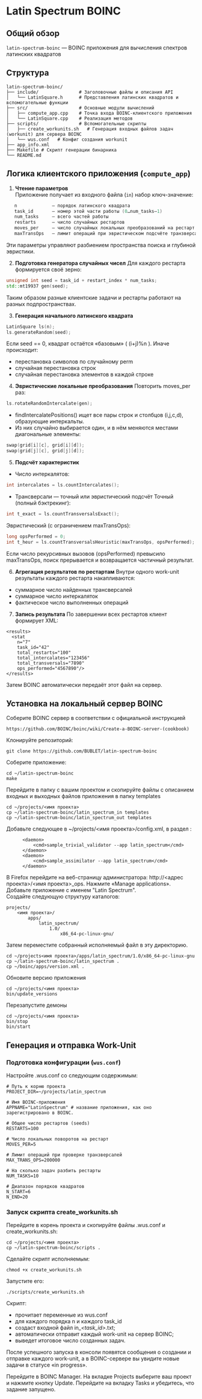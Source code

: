 # Latin Spectrum BOINC

## Общий обзор

`latin-spectrum-boinc` — BOINC приложения для вычисления спектров латинских квадратов

## Структура

```
latin-spectrum-boinc/
├── include/               # Заголовочные файлы и описания API
│   └── LatinSquare.h      # Представления латинских квадратов и вспомогательные функции
├── src/                   # Основные модули вычислений
│   ├── compute_app.cpp    # Точка входа BOINC-клиентского приложения
│   └── LatinSquare.cpp    # Реализация методов 
├── scripts/               # Вспомогательные скрипты
│   ├── create_workunits.sh   # Генерация входных файлов задач (workunit) для сервера BOINC
│   └── wus.conf   # Конфиг создания workunit
├── app_info.xml
├── Makefile # Скрипт генерации бинарника
└── README.md
```
## Логика клиентского приложения (`compute_app`)


1. **Чтение параметров**  
Приложение получает из входного файла (`in`) набор ключ-значение:
```cpp
   n             — порядок латинского квадрата
   task_id       — номер этой части работы (0…num_tasks–1)
   num_tasks     — всего частей работы
   restarts      — число случайных рестартов
   moves_per     — число случайных локальных преобразований на рестарт
   maxTransOps   — лимит операций при эвристическом подсчёте транзверсалей
```
Эти параметры управляют разбиением пространства поиска и глубиной эвристики.

2. **Подготовка генератора случайных чисел**
Для каждого рестарта формируется своё зерно:

```cpp
unsigned int seed = task_id + restart_index * num_tasks;
std::mt19937 gen(seed);
```
Таким образом разные клиентские задачи и рестарты работают на разных подпространствах.

3. **Генерация начального латинского квадрата**
```cpp
LatinSquare ls(n);
ls.generateRandom(seed);
```
Если seed == 0, квадрат остаётся «базовым» ( (i+j)%n ).
Иначе происходит:
+ перестановка символов по случайному perm
+ случайная перестановка строк
+ случайная перестановка элементов в каждой строке

4. **Эвристические локальные преобразования**
Повторить moves_per раз:
```cpp
ls.rotateRandomIntercalate(gen);
```
+ findIntercalatePositions() ищет все пары строк и столбцов (i,j,c,d), образующие интеркальты.
+ Из них случайно выбирается один, и в нём меняются местами диагональные элементы:
```cpp
swap(grid[i][c], grid[i][d]);
swap(grid[j][c], grid[j][d]);
```
5. **Подсчёт характеристик**
+ Число интеркалятов:
```cpp
int intercalates = ls.countIntercalates();
```
+ Трансверсали — точный или эвристический подсчёт
Точный (полный бэктрекинг):
```cpp
int t_exact = ls.countTransversalsExact();
```
Эвристический (с ограничением maxTransOps):
```cpp
long opsPerformed = 0;
int t_heur = ls.countTransversalsHeuristic(maxTransOps, opsPerformed);
```
Если число рекурсивных вызовов (opsPerformed) превысило maxTransOps, поиск прерывается и возвращается частичный результат.

6. **Агрегация результатов по рестартам**
Внутри одного work-unit результаты каждого рестарта накапливаются:
+ суммарное число найденных трансверсалей
+ суммарное число интеркаляток
+ фактическое число выполненных операций

7. **Запись результата**
По завершении всех рестартов клиент формирует XML:
```
<results>
  <stat
    n="7"
    task_id="42"
    total_restarts="100"
    total_intercalates="123456"
    total_transversals="7890"
    ops_performed="4567890"/>
</results>
```
Затем BOINC автоматически передаёт этот файл на сервер. 

## Установка на локальный сервер BOINC
Соберите BOINC сервер в соответствии с официальной инструкцией
```
https://github.com/BOINC/boinc/wiki/Create-a-BOINC-server-(cookbook)
```
Клонируйте репозиторий:
```
git clone https://github.com/BUBLET/latin-spectrum-boinc
```
Соберите приложение:
```
cd ~/latin-spectrum-boinc
make
```
Перейдите в папку с вашим проектом и скопируйте файлы с описанием входных и выходных файлов приложения в папку templates
```
cd ~/projects/<имя проекта>
cp ~/latin-spectrum-boinc/latin_spectrum_in templates
cp ~/latin-spectrum-boinc/latin_spectrum_out templates
```
Добавьте следующее в ~/projects/<имя проекта>/config.xml, в раздел <daemons>:
```
      <daemon>
          <cmd>sample_trivial_validator --app latin_spectrum</cmd>
      </daemon>
      <daemon>
          <cmd>sample_assimilator --app latin_spectrum</cmd>
      </daemon>
```
В Firefox перейдите на веб-страницу администратора: http://<адрес проекта>/<имя проекта>_ops. Нажмите «Manage applications». Добавьте приложение с именем "Latin Spectrum".     
Создайте следующую структуру каталогов:
```
projects/
    <имя проекта>/
        apps/
            latin_spectrum/
                1.0/
                    x86_64-pc-linux-gnu/
```
Затем переместите собранный исполняемый файл в эту директорию.
```
cd ~/projects<имя проекта>/apps/latin_spectrum/1.0/x86_64-pc-linux-gnu
cp ~/latin-spectrum-boinc/latin_spectrum .
cp ~/boinc/apps/version.xml .
```
Обновите версию приложения
```
cd ~/projects/<имя проекта>
bin/update_versions
```
Перезапустите демоны
```
cd ~/projects/<имя проекта>
bin/stop
bin/start
```
## Генерация и отправка Work-Unit

### Подготовка конфигурации (`wus.conf`)

Настройте .wus.conf со следующим содержимым:

```
# Путь к корню проекта
PROJECT_DIR=~/projects/latin_spectrum 

# Имя BOINC-приложения
APPNAME="LatinSpectrum" # название приложения, как оно зарегистрировано в BOINC.

# Общее число рестартов (seeds)
RESTARTS=100

# Число локальных поворотов на рестарт
MOVES_PER=5

# Лимит операций при проверке транзверсалей
MAX_TRANS_OPS=200000

# На сколько задач разбить рестарты
NUM_TASKS=10

# Диапазон порядков квадратов
N_START=6
N_END=20
```

### Запуск скрипта create_workunits.sh
Перейдите в корень проекта и скопируйте файлы .wus.conf и create_workunits.sh:

```
cd ~/projects/<имя проекта>
cp ~/latin-spectrum-boinc/scripts .
```
Сделайте скрипт исполняемым:
```
chmod +x create_workunits.sh
```
Запустите его:

```
./scripts/create_workunits.sh
```
Скрипт:
+ прочитает переменные из wus.conf 
+ для каждого порядка n и каждого task_id 
+ создаст входной файл in_<n>_<task_id>_<TIMESTAMP>.txt; 
+ автоматически отправит каждый work-unit на сервер BOINC;
+ выведет итоговое число созданных задач.

После успешного запуска в консоли появятся сообщения о создании и отправке каждого work-unit, а в BOINC-сервере вы увидите новые задачи в статусе «in progress».

Перейдите в BOINC Manager. На вкладке Projects выберите ваш проект и нажмите кнопку Update. Перейдите на вкладку Tasks и убедитесь, что задание запущено.
